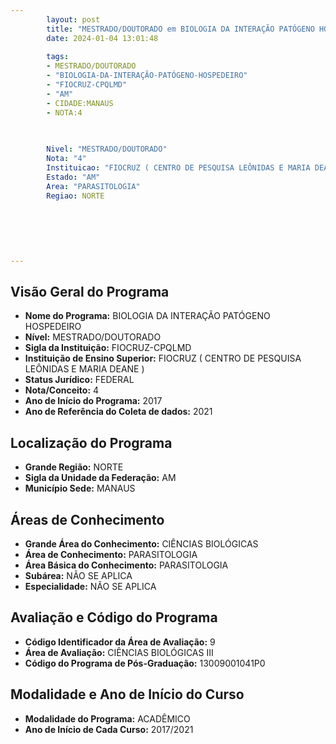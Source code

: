 ```yaml
---
        layout: post
        title: "MESTRADO/DOUTORADO em BIOLOGIA DA INTERAÇÃO PATÓGENO HOSPEDEIRO na FIOCRUZ-CPQLMD  "
        date: 2024-01-04 13:01:48
     
        tags:
        - MESTRADO/DOUTORADO
        - "BIOLOGIA-DA-INTERAÇÃO-PATÓGENO-HOSPEDEIRO"
        - "FIOCRUZ-CPQLMD"
        - "AM"
        - CIDADE:MANAUS
        - NOTA:4
        
       

        Nivel: "MESTRADO/DOUTORADO"
        Nota: "4"
        Instituicao: "FIOCRUZ ( CENTRO DE PESQUISA LEÔNIDAS E MARIA DEANE )"
        Estado: "AM"
        Area: "PARASITOLOGIA"
        Regiao: NORTE
        
        
        
        
        
        
---
```

## Visão Geral do Programa
- **Nome do Programa:** BIOLOGIA DA INTERAÇÃO PATÓGENO HOSPEDEIRO
- **Nível:** MESTRADO/DOUTORADO
- **Sigla da Instituição:** FIOCRUZ-CPQLMD
- **Instituição de Ensino Superior:** FIOCRUZ ( CENTRO DE PESQUISA LEÔNIDAS E MARIA DEANE )
- **Status Jurídico:** FEDERAL
- **Nota/Conceito:** 4
- **Ano de Início do Programa:** 2017
- **Ano de Referência do Coleta de dados:** 2021

## Localização do Programa
- **Grande Região:** NORTE
- **Sigla da Unidade da Federação:** AM
- **Município Sede:** MANAUS

## Áreas de Conhecimento
- **Grande Área do Conhecimento:** CIÊNCIAS BIOLÓGICAS
- **Área de Conhecimento:** PARASITOLOGIA
- **Área Básica do Conhecimento:** PARASITOLOGIA
- **Subárea:** NÃO SE APLICA
- **Especialidade:** NÃO SE APLICA

## Avaliação e Código do Programa
- **Código Identificador da Área de Avaliação:** 9
- **Área de Avaliação:** CIÊNCIAS BIOLÓGICAS III
- **Código do Programa de Pós-Graduação:** 13009001041P0


## Modalidade e Ano de Início do Curso
- **Modalidade do Programa:** ACADÊMICO
- **Ano de Início de Cada Curso:** 2017/2021

